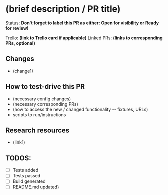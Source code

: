 # (brief description / PR title)

Status: **Don't forget to label this PR as either: Open for visibility or Ready for review!**

Trello: **(link to Trello card if applicable)**
Linked PRs: **(links to corresponding PRs, optional)**

## Changes
- (change1)

## How to test-drive this PR
- (necessary config changes)
- (necessary corresponding PRs)
- (how to access the new / changed functionality -- fixtures, URLs)
- scripts to run/instructions

## Research resources
- (link1)

## TODOS:

- [ ] Tests added
- [ ] Tests passed
- [ ] Build generated
- [ ] README.md updated}
